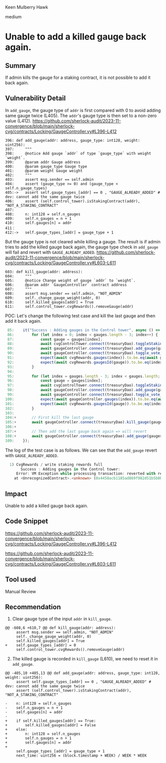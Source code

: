 Keen Mulberry Hawk

medium

# Unable to add a killed gauge back again.

## Summary
If admin kills the gauge for a staking contract, it is not possible to add it back again.

## Vulnerability Detail
In `add_gauge`, the gauge type of `addr` is first compared with 0 to avoid adding same gauge twice (L405). The `addr`'s gauge type is then set to a non-zero value (L412).
https://github.com/sherlock-audit/2023-11-convergence/blob/main/sherlock-cvg/contracts/Locking/GaugeController.vy#L396-L412
```vyper
396: def add_gauge(addr: address, gauge_type: int128, weight: uint256):
397:     """
398:     @notice Add gauge `addr` of type `gauge_type` with weight `weight`.
399:     @param addr Gauge address
400:     @param gauge_type Gauge type
401:     @param weight Gauge weight
402:     """
403:     assert msg.sender == self.admin
404:     assert (gauge_type >= 0) and (gauge_type < self.n_gauge_types)
405:->   assert self.gauge_types_[addr] == 0 , "GAUGE_ALREADY_ADDED" # dev: cannot add the same gauge twice
406:     assert (self.control_tower).isStakingContract(addr), "NOT_A_STAKING_CONTRACT"
407: 
408:     n: int128 = self.n_gauges
409:     self.n_gauges = n + 1
410:     self.gauges[n] = addr
411：
412:->   self.gauge_types_[addr] = gauge_type + 1
```

But the gauge type is not cleared while killing a gauge. The result is if admin tries to add the killed gauge back again, the gauge type check in `add_gauge` will fail and revert with `GAUGE_ALREADY_ADDED`.
https://github.com/sherlock-audit/2023-11-convergence/blob/main/sherlock-cvg/contracts/Locking/GaugeController.vy#L603-L611
```vyper
603: def kill_gauge(addr: address):
604:     """
605:     @notice Change weight of gauge `addr` to `weight`.
606:     @param addr `GaugeController` contract address
607:     """
608:     assert msg.sender == self.admin, "NOT_ADMIN"
609:     self._change_gauge_weight(addr, 0)
610:     self.killed_gauges[addr] = True
611:     self.control_tower.cvgRewards().removeGauge(addr)
```

POC: Let's change the following test case and kill the last gauge and then add it back again.
```TypeScript
 85:    it("Success : Adding gauges in the Control tower", async () => {
 86:        for (let index = 0; index < gauges.length - 3; index++) {
 87:            const gauge = gauges[index];
 88:            await cvgControlTower.connect(treasuryDao).toggleStakingContract(gauge);
 89:            await gaugeController.connect(treasuryDao).add_gauge(gauge, 0, 0);
 90:            await gaugeController.connect(treasuryDao).toggle_vote_pause(gauge);
 91:            expect(await cvgRewards.gauges(index)).to.be.eq(await gauge.getAddress());
 92:            expect(await cvgRewards.gaugesId(gauge)).to.be.eq(index);
 93:        }
 94:
 95:        for (let index = gauges.length - 3; index < gauges.length; index++) {
 96:            const gauge = gauges[index];
 97:            await cvgControlTower.connect(treasuryDao).toggleStakingContract(gauge);
 98:            await gaugeController.connect(treasuryDao).add_gauge(gauge, 1, 0);
 99:            await gaugeController.connect(treasuryDao).toggle_vote_pause(gauge);
100:            expect(await gaugeController.gauges(index)).to.be.eq(await gauge.getAddress());
101:            expect(await cvgRewards.gaugesId(gauge)).to.be.eq(index);
102:        }
103:
104:+       // First kill the last gauge
105:+       await gaugeController.connect(treasuryDao).kill_gauge(gauges[gauges.length - 1]);
106:+
107:+       // Then add the last gauge back again => will revert
108:+       await gaugeController.connect(treasuryDao).add_gauge(gauges[gauges.length - 1], 0, 0);
109:    });
```
The log of the test case is as follows. We can see that the `add_gauge` revert with `GAUGE_ALREADY_ADDED`.
```TypeScript
  1) CvgRewards / write staking rewards full
       Success : Adding gauges in the Control tower:
     Error: VM Exception while processing transaction: reverted with reason string 'GAUGE_ALREADY_ADDED'
    at <UnrecognizedContract>.<unknown> (0x4458acb1185ad869f982d51b5b0b87e23767a3a9)
```

## Impact
Unable to add a killed gauge back again.

## Code Snippet
https://github.com/sherlock-audit/2023-11-convergence/blob/main/sherlock-cvg/contracts/Locking/GaugeController.vy#L396-L412

https://github.com/sherlock-audit/2023-11-convergence/blob/main/sherlock-cvg/contracts/Locking/GaugeController.vy#L603-L611

## Tool used

Manual Review

## Recommendation
1. Clear gauge type of the input `addr` in `kill_gauge`.
```vyper
@@ -608,6 +610,7 @@ def kill_gauge(addr: address):
     assert msg.sender == self.admin, "NOT_ADMIN"
     self._change_gauge_weight(addr, 0)
     self.killed_gauges[addr] = True
+    self.gauge_types_[addr] = 0
     self.control_tower.cvgRewards().removeGauge(addr)
```
2. The killed gauge is recorded in `kill_gauge` (L610), we need to reset it in `add_gauge`.
```vyper
@@ -405,10 +405,13 @@ def add_gauge(addr: address, gauge_type: int128, weight: uint256):
     assert self.gauge_types_[addr] == 0 , "GAUGE_ALREADY_ADDED" # dev: cannot add the same gauge twice
     assert (self.control_tower).isStakingContract(addr), "NOT_A_STAKING_CONTRACT"
 
-    n: int128 = self.n_gauges
-    self.n_gauges = n + 1
-    self.gauges[n] = addr
-
+    if self.killed_gauges[addr] == True:
+        self.killed_gauges[addr] = False
+    else:
+        n: int128 = self.n_gauges
+        self.n_gauges = n + 1
+        self.gauges[n] = addr
+        
     self.gauge_types_[addr] = gauge_type + 1
     next_time: uint256 = (block.timestamp + WEEK) / WEEK * WEEK
```
